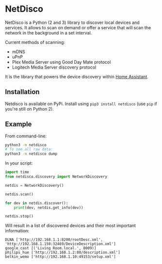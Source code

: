 # NetDisco

NetDisco is a Python (2 and 3) library to discover local devices and services. It allows to scan on demand or offer a service that will scan the network in the background in a set interval.

Current methods of scanning:

 - mDNS
 - uPnP
 - Plex Media Server using Good Day Mate protocol
 - Logitech Media Server discovery protocol

It is the library that powers the device discovery within [Home Assistant](https://home-assistant.io/).

## Installation

Netdisco is available on PyPi. Install using `pip3 install netdisco` (use `pip` if you're still on Python 2).

## Example

From command-line:

```bash
python3 -m netdisco
# To see all raw data:
python3 -m netdisco dump
```

In your script:

```python
import time
from netdisco.discovery import NetworkDiscovery

netdis = NetworkDiscovery()

netdis.scan()

for dev in netdis.discover():
    print(dev, netdis.get_info(dev))

netdis.stop()
```

Will result in a list of discovered devices and their most important information:

```
DLNA ['http://192.168.1.1:8200/rootDesc.xml', 'http://192.168.1.150:32469/DeviceDescription.xml']
google_cast [('Living Room.local.', 8009)]
philips_hue ['http://192.168.1.2:80/description.xml']
belkin_wemo ['http://192.168.1.10:49153/setup.xml']
```

